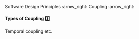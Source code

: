 <link rel="stylesheet" href="{{baseUrl}}/css/textbook.css">

<div class="website-content">

<div id="path">Software Design Principles :arrow_right: Coupling :arrow_right:</div>

<div id="title">

#### Types of Coupling :three:

</div>

<div id="body">

Temporal coupling etc.

</div>

</div>
